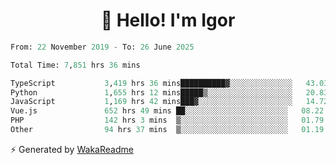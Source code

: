 <h1 align="center">👋 Hello! I'm Igor</h1>

<!--START_SECTION:waka-->

```python
From: 22 November 2019 - To: 26 June 2025

Total Time: 7,851 hrs 36 mins

TypeScript           3,419 hrs 36 mins██████████▓░░░░░░░░░░░░░░   43.03 %
Python               1,655 hrs 12 mins█████▒░░░░░░░░░░░░░░░░░░░   20.83 %
JavaScript           1,169 hrs 42 mins███▓░░░░░░░░░░░░░░░░░░░░░   14.72 %
Vue.js               652 hrs 49 mins ██░░░░░░░░░░░░░░░░░░░░░░░   08.22 %
PHP                  142 hrs 3 mins  ▒░░░░░░░░░░░░░░░░░░░░░░░░   01.79 %
Other                94 hrs 37 mins  ▒░░░░░░░░░░░░░░░░░░░░░░░░   01.19 %
```

<!--END_SECTION:waka-->

⚡ Generated by [WakaReadme](https://github.com/athul/waka-readme)
